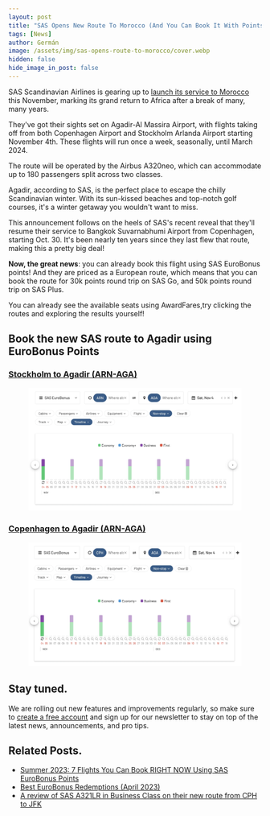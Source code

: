 ```yaml
---
layout: post
title: "SAS Opens New Route To Morocco (And You Can Book It With Points)"
tags: [News]
author: Germán
image: /assets/img/sas-opens-route-to-morocco/cover.webp
hidden: false
hide_image_in_post: false
---
```


SAS Scandinavian Airlines is gearing up to [launch its service to Morocco](https://www.sasgroup.net/newsroom/press-releases/2023/sas-returns-to-africa-by-flying-to-agadir-this-upcoming-winter/) this November, marking its grand return to Africa after a break of many, many years.

They've got their sights set on Agadir-Al Massira Airport, with flights taking off from both Copenhagen Airport and Stockholm Arlanda Airport starting November 4th. These flights will run once a week, seasonally, until March 2024.

The route will be operated by the Airbus A320neo, which can accommodate up to 180 passengers split across two classes.

Agadir, according to SAS, is the perfect place to escape the chilly Scandinavian winter. With its sun-kissed beaches and top-notch golf courses, it's a winter getaway you wouldn't want to miss.

This announcement follows on the heels of SAS's recent reveal that they'll resume their service to Bangkok Suvarnabhumi Airport from Copenhagen, starting Oct. 30. It's been nearly ten years since they last flew that route, making this a pretty big deal!

**Now, the great news**: you can already book this flight using SAS EuroBonus points! And they are priced as a European route, which means that you can book the route for 30k points round trip on SAS Go, and 50k points round trip on SAS Plus.

You can already see the available seats using AwardFares,try clicking the routes and exploring the results yourself!


## Book the new SAS route to Agadir using EuroBonus Points


### [Stockholm to Agadir (ARN-AGA)](https://awardfares.com/search?ARN.AGA.2023-11-04;o:price;so:asc;x:0;z:eurobonus)

<figure>
<img src="/assets/img/sas-opens-route-to-morocco/sas-arn-aga.webp" alt="Stockholm Arlanda to Agadir Morocco (AwardFares)." />
</figure>


### [Copenhagen to Agadir (ARN-AGA)](https://awardfares.com/search?CPH.AGA.2023-11-04;o:price;so:asc;x:0;z:eurobonus)

<figure>
<img src="/assets/img/sas-opens-route-to-morocco/sas-cph-aga.webp" alt="Copenhagen Kastrup to Agadir Morocco (AwardFares)." />
</figure>

## Stay tuned.

We are rolling out new features and improvements regularly, so make sure to [create a free account](https://awardfares.com/signup) and sign up for our newsletter to stay on top of the latest news, announcements, and pro tips.

## Related Posts.

* [Summer 2023: 7 Flights You Can Book RIGHT NOW Using SAS EuroBonus Points](https://blog.awardfares.com/seven-sas-summer-2023-routes/)
* [Best EuroBonus Redemptions (April 2023)](https://blog.awardfares.com/best-eurobonus-redemptions-april-2023/)
* [A review of SAS A321LR in Business Class on their new route from CPH to JFK](https://blog.awardfares.com/a-review-of-sas-business-to-jfk/)



